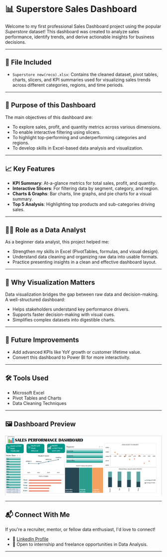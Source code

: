 # 📊 Superstore Sales Dashboard

Welcome to my first professional Sales Dashboard project using the popular *Superstore* dataset! This dashboard was created to analyze sales performance, identify trends, and derive actionable insights for business decisions.

---

## 📁 File Included

- `Superstore new(reco).xlsx`: Contains the cleaned dataset, pivot tables, charts, slicers, and KPI summaries used for visualizing sales trends across different categories, regions, and time periods.

---

## 🎯 Purpose of this Dashboard

The main objectives of this dashboard are:

- To explore sales, profit, and quantity metrics across various dimensions.
- To enable interactive filtering using slicers.
- To highlight top-performing and underperforming categories and regions.
- To develop skills in Excel-based data analysis and visualization.

---

## 📈 Key Features

- **KPI Summary**: At-a-glance metrics for total sales, profit, and quantity.
- **Interactive Slicers**: For filtering data by segment, category, and region.
- **Charts & Graphs**: Bar charts, line graphs, and pie charts for a visual summary.
- **Top 5 Analysis**: Highlighting top products and sub-categories driving sales.

---

## 👩👜 Role as a Data Analyst

As a beginner data analyst, this project helped me:

- Strengthen my skills in Excel (PivotTables, formulas, and visual design).
- Understand data cleaning and organizing raw data into usable formats.
- Practice presenting insights in a clean and effective dashboard layout.

---

## 📌 Why Visualization Matters

Data visualization bridges the gap between raw data and decision-making. A well-structured dashboard:

- Helps stakeholders understand key performance drivers.
- Supports faster decision-making with visual cues.
- Simplifies complex datasets into digestible charts.

---

## 🚀 Future Improvements

- Add advanced KPIs like YoY growth or customer lifetime value.
- Convert this dashboard to Power BI for more interactivity.

---

## 🛠 Tools Used

- Microsoft Excel
- Pivot Tables and Charts
- Data Cleaning Techniques

---

## 🖼️ Dashboard Preview

![Dashboard Screenshot](dashboard.png)


---

## 📬 Connect With Me

If you're a recruiter, mentor, or fellow data enthusiast, I'd love to connect!

- 🔗 [LinkedIn Profile](www.linkedin.com/in/cheshta-grover-7ba10a291)
- 💼 Open to internship and freelance opportunities in Data Analysis.

---


